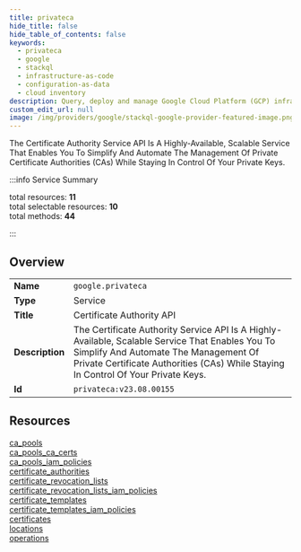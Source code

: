 ```yaml
---
title: privateca
hide_title: false
hide_table_of_contents: false
keywords:
  - privateca
  - google
  - stackql
  - infrastructure-as-code
  - configuration-as-data
  - cloud inventory
description: Query, deploy and manage Google Cloud Platform (GCP) infrastructure and resources using SQL
custom_edit_url: null
image: /img/providers/google/stackql-google-provider-featured-image.png
---
```

The Certificate Authority Service API Is A Highly-Available, Scalable Service That Enables You To Simplify And Automate The Management Of Private Certificate Authorities (CAs) While Staying In Control Of Your Private Keys.   
    
:::info Service Summary

<div class="row">
<div class="providerDocColumn">
<span>total resources:&nbsp;<b>11</b></span><br />
<span>total selectable resources:&nbsp;<b>10</b></span><br />
<span>total methods:&nbsp;<b>44</b></span><br />
</div>
</div>

:::

## Overview
<table><tbody>
<tr><td><b>Name</b></td><td><code>google.privateca</code></td></tr>
<tr><td><b>Type</b></td><td>Service</td></tr>
<tr><td><b>Title</b></td><td>Certificate Authority API</td></tr>
<tr><td><b>Description</b></td><td>The Certificate Authority Service API Is A Highly-Available, Scalable Service That Enables You To Simplify And Automate The Management Of Private Certificate Authorities (CAs) While Staying In Control Of Your Private Keys. </td></tr>
<tr><td><b>Id</b></td><td><code>privateca:v23.08.00155</code></td></tr>
</tbody></table>

## Resources
<div class="row">
<div class="providerDocColumn">
<a href="/providers/google/privateca/ca_pools/">ca_pools</a><br />
<a href="/providers/google/privateca/ca_pools_ca_certs/">ca_pools_ca_certs</a><br />
<a href="/providers/google/privateca/ca_pools_iam_policies/">ca_pools_iam_policies</a><br />
<a href="/providers/google/privateca/certificate_authorities/">certificate_authorities</a><br />
<a href="/providers/google/privateca/certificate_revocation_lists/">certificate_revocation_lists</a><br />
<a href="/providers/google/privateca/certificate_revocation_lists_iam_policies/">certificate_revocation_lists_iam_policies</a><br />
</div>
<div class="providerDocColumn">
<a href="/providers/google/privateca/certificate_templates/">certificate_templates</a><br />
<a href="/providers/google/privateca/certificate_templates_iam_policies/">certificate_templates_iam_policies</a><br />
<a href="/providers/google/privateca/certificates/">certificates</a><br />
<a href="/providers/google/privateca/locations/">locations</a><br />
<a href="/providers/google/privateca/operations/">operations</a><br />
</div>
</div>
